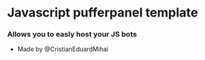 # Javascript pufferpanel template

### Allows you to easly host your JS bots

 - Made by @CristianEduardMihai